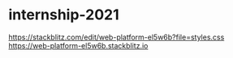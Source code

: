 # internship-2021
https://stackblitz.com/edit/web-platform-el5w6b?file=styles.css
https://web-platform-el5w6b.stackblitz.io

